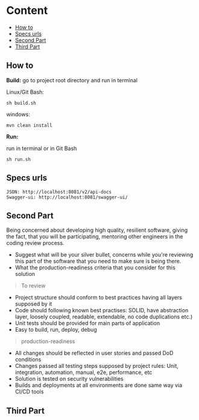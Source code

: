 # Content
- [How to](#how-to)
- [Specs urls](#specs)
- [Second Part](#second)
- [Third Part](#third)

<a name="how-to"> </a> </a> 

## How to

**Build:**
  go to project root directory and run in terminal

  Linux/Git Bash:

    sh build.sh
  windows:
  
    mvn clean install

**Run:**

  run in terminal or in Git Bash    

    sh run.sh

<a name="specs"> </a> </a> 

## Specs urls

    JSON: http://localhost:8081/v2/api-docs
    Swagger-ui: http://localhost:8081/swagger-ui/

<a name="second"> </a> </a> 

## Second Part

Being concerned about developing high quality, resilient software, giving the fact, that you will be participating, mentoring other engineers in the coding review process.


- Suggest what will be your silver bullet, concerns while you're reviewing this part of the software that you need to make sure is being there.
- What the production-readiness criteria that you consider for this solution

>To review

- Project structure should conform to best practices having all layers supposed by it
- Code should following known best practises: SOLID, have abstraction layer, loosely coupled, readable, extendable, no code duplications etc.)
- Unit tests should be provided for main parts of application
- Easy to build, run, deploy, debug

>production-readiness

- All changes should be reflected in user stories and passed DoD conditions
- Changes passed all testing steps supposed by project rules: Unit, integration, automation, manual, e2e, performance, etc
- Solution is tested on security vulnerabilities
- Builds and deployments at all environments are done same way via CI/CD tools

<a name="third"> </a> </a> 

## Third Part